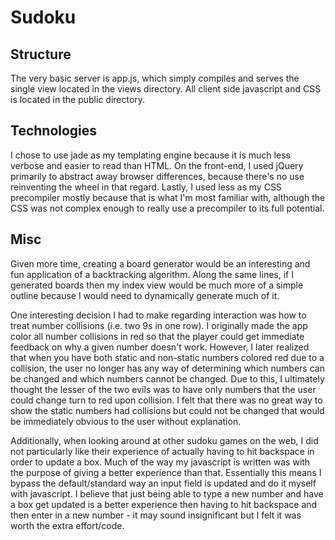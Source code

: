 # Sudoku

## Structure
The very basic server is app.js, which simply compiles and serves the single view located in the views directory. All client side javascript and CSS is located in the public directory.

## Technologies

I chose to use jade as my templating engine because it is much less verbose and easier to read than HTML. On the front-end, I used jQuery primarily to abstract away browser differences, because there's no use reinventing the wheel in that regard. Lastly, I used less as my CSS precompiler mostly because that is what I'm most familiar with, although the CSS was not complex enough to really use a precompiler to its full potential.

## Misc

Given more time, creating a board generator would be an interesting and fun application of a backtracking algorithm. Along the same lines, if I generated boards then my index view would be much more of a simple outline because I would need to dynamically generate much of it.

One interesting decision I had to make regarding interaction was how to treat number collisions (i.e. two 9s in one row). I originally made the app color all number collisions in red so that the player could get immediate feedback on why a given number doesn't work. However, I later realized that when you have both static and non-static numbers colored red due to a collision, the user no longer has any way of determining which numbers can be changed and which numbers cannot be changed. Due to this, I ultimately thought the lesser of the two evils was to have only numbers that the user could change turn to red upon collision. I felt that there was no great way to show the static numbers had collisions but could not be changed that would be immediately obvious to the user without explanation.

Additionally, when looking around at other sudoku games on the web, I did not particularly like their experience of actually having to hit backspace in order to update a box. Much of the way my javascript is written was with the purpose of giving a better experience than that. Essentially this means I bypass the default/standard way an input field is updated and do it myself with javascript. I believe that just being able to type a new number and have a box get updated is a better experience then having to hit backspace and then enter in a new number - it may sound insignificant but I felt it was worth the extra effort/code.
